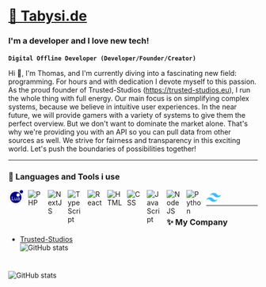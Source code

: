 <h1 align="left"><a href="https://tabysi.de" target="_blank">🚀 Tabysi.de</a> </h1>

<h3 align="left">
  I'm a developer and I love new tech!
</h3>


**`Digital Offline Developer (Developer/Founder/Creator)`**

Hi 👋, I'm Thomas, and I'm currently diving into a fascinating new field: programming. For hours and with dedication I devote myself to this passion. As the proud founder of Trusted-Studios (https://trusted-studios.eu), I run the whole thing with full energy. Our main focus is on simplifying complex systems, because we believe in intuitive user experiences. In the near future, we will provide gamers with a variety of systems to give them the perfect overview. But we don't want to dominate the market alone. That's why we're providing you with an API so you can pull data from other sources as well. We strive for fairness and transparency in this exciting world. Let's push the boundaries of possibilities together!

---

### 🧰 Languages and Tools i use

<img align="left" alt="Lua" width="30px" style="padding-right:10px;" src="https://github.com/devicons/devicon/blob/v2.15.1/icons/lua/lua-original-wordmark.svg" />
<img align="left" alt="PHP" width="30px" style="padding-right:10px;" src="https://cdn.jsdelivr.net/gh/devicons/devicon/icons/php/php-plain.svg" />
<img align="left" alt="NextJS" width="30px" style="padding-right:10px;" src="https://cdn.jsdelivr.net/gh/devicons/devicon/icons/nextjs/nextjs-original.svg" />
<img align="left" alt="TypeScript" width="30px" style="padding-right:10px;" src="https://cdn.jsdelivr.net/gh/devicons/devicon/icons/typescript/typescript-plain.svg" />
<img align="left" alt="React" width="30px" style="padding-right:10px;" src="https://cdn.jsdelivr.net/gh/devicons/devicon/icons/react/react-original.svg" />
<img align="left" alt="HTML" width="30px" style="padding-right:10px;" src="https://cdn.jsdelivr.net/gh/devicons/devicon/icons/html5/html5-plain.svg" />
<img align="left" alt="CSS" width="30px" style="padding-right:10px;" src="https://cdn.jsdelivr.net/gh/devicons/devicon/icons/css3/css3-plain.svg" />
<img align="left" alt="JavaScript" width="30px" style="padding-right:10px;" src="https://cdn.jsdelivr.net/gh/devicons/devicon/icons/javascript/javascript-plain.svg" />
<img align="left" alt="NodeJS" width="30px" style="padding-right:10px;" src="https://cdn.jsdelivr.net/gh/devicons/devicon/icons/nodejs/nodejs-original.svg" />
<img align="left" alt="Python" width="30px" style="padding-right:10px;" src="https://cdn.jsdelivr.net/gh/devicons/devicon/icons/python/python-plain.svg" />
<img align="left" alt="TailwindCSS" width="30px" style="padding-right:10px;" src="https://github.com/devicons/devicon/blob/v2.15.1/icons/tailwindcss/tailwindcss-plain.svg" />
<br />

---

### ✨ My Company
- [Trusted-Studios](https://trusted-studios.eu) <br>
![GitHub stats](https://github-readme-stats.vercel.app/api?username=Trusted-Studios&count_private=true&show_icons=true&theme=tokyonight)

#

![GitHub stats](https://github-readme-stats.vercel.app/api?username=tabysi&count_private=true&show_icons=true&theme=tokyonight)
